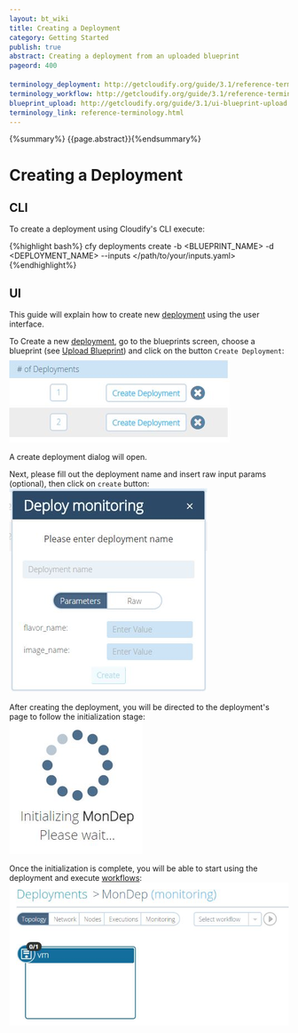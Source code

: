 ```yaml
---
layout: bt_wiki
title: Creating a Deployment
category: Getting Started
publish: true
abstract: Creating a deployment from an uploaded blueprint
pageord: 400

terminology_deployment: http://getcloudify.org/guide/3.1/reference-terminology.html#deployment
terminology_workflow: http://getcloudify.org/guide/3.1/reference-terminology.html#workflow
blueprint_upload: http://getcloudify.org/guide/3.1/ui-blueprint-upload.html
terminology_link: reference-terminology.html
---
```

{%summary%} {{page.abstract}}{%endsummary%}

# Creating a Deployment

## CLI

<PLACE HOLDER FOR DEPLOYMENT DESCRIPTION>

To create a deployment using Cloudify's CLI execute:

{%highlight bash%}
cfy deployments create -b <BLUEPRINT_NAME> -d <DEPLOYMENT_NAME> --inputs </path/to/your/inputs.yaml​>
{%endhighlight%}


## UI

This guide will explain how to create new [deployment]({{page.terminology_deployment}}) using the user interface.<br/>

To Create a new [deployment]({{page.terminology_deployment}}), go to the blueprints screen, choose a blueprint (see [Upload Blueprint]({{page.blueprint_upload}})) and click on the button `Create Deployment`:<br/>
![Create deployment button](/guide/images/ui/ui-create-deployment.jpg)

A create deployment dialog will open.<br/>

Next, please fill out the deployment name and insert raw input params (optional), then click on `create` button:<br/>
![Create deployment box](/guide/images/ui/ui-create-deployment-box.jpg)

After creating the deployment, you will be directed to the deployment's page to follow the initialization stage:<br/>
![Deployment initialize](/guide/images/ui/ui-initialize-deployment.jpg)

Once the initialization is complete, you will be able to start using the deployment and execute [workflows]({{page.terminology_workflow}}):<br/>
![Deployment ready to use](/guide/images/ui/ui-deployment-ready.jpg)